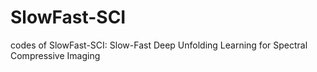 # SlowFast-SCI
codes of SlowFast-SCI: Slow-Fast Deep Unfolding Learning for Spectral Compressive Imaging
